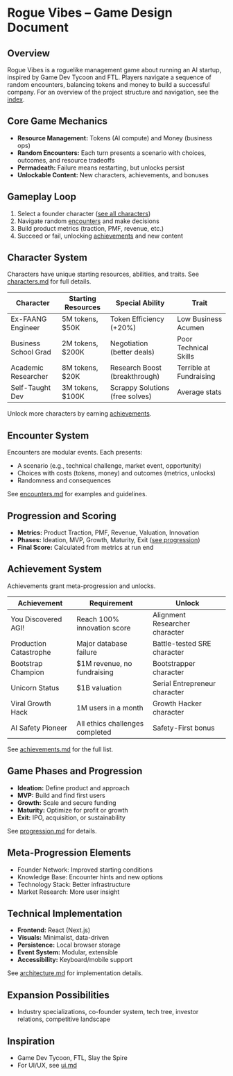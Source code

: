 # Rogue Vibes – Game Design Document

## Overview
Rogue Vibes is a roguelike management game about running an AI startup, inspired by Game Dev Tycoon and FTL. Players navigate a sequence of random encounters, balancing tokens and money to build a successful company. For an overview of the project structure and navigation, see the [index](./index.md).

## Core Game Mechanics
- **Resource Management:** Tokens (AI compute) and Money (business ops)
- **Random Encounters:** Each turn presents a scenario with choices, outcomes, and resource tradeoffs
- **Permadeath:** Failure means restarting, but unlocks persist
- **Unlockable Content:** New characters, achievements, and bonuses

## Gameplay Loop
1. Select a founder character ([see all characters](./characters.md))
2. Navigate random [encounters](./encounters.md) and make decisions
3. Build product metrics (traction, PMF, revenue, etc.)
4. Succeed or fail, unlocking [achievements](./achievements.md) and new content

## Character System
Characters have unique starting resources, abilities, and traits. See [characters.md](./characters.md) for full details.

| Character             | Starting Resources     | Special Ability                | Trait                   |
|----------------------|-----------------------|-------------------------------|-------------------------|
| Ex-FAANG Engineer    | 5M tokens, $50K       | Token Efficiency (+20%)       | Low Business Acumen     |
| Business School Grad | 2M tokens, $200K      | Negotiation (better deals)    | Poor Technical Skills   |
| Academic Researcher  | 8M tokens, $20K       | Research Boost (breakthrough) | Terrible at Fundraising |
| Self-Taught Dev      | 3M tokens, $100K      | Scrappy Solutions (free solves)| Average stats          |

Unlock more characters by earning [achievements](./achievements.md).

## Encounter System
Encounters are modular events. Each presents:
- A scenario (e.g., technical challenge, market event, opportunity)
- Choices with costs (tokens, money) and outcomes (metrics, unlocks)
- Randomness and consequences

See [encounters.md](./encounters.md) for examples and guidelines.

## Progression and Scoring
- **Metrics:** Product Traction, PMF, Revenue, Valuation, Innovation
- **Phases:** Ideation, MVP, Growth, Maturity, Exit ([see progression](./progression.md))
- **Final Score:** Calculated from metrics at run end

## Achievement System
Achievements grant meta-progression and unlocks.

| Achievement             | Requirement                       | Unlock                          |
|------------------------|-----------------------------------|---------------------------------|
| You Discovered AGI!    | Reach 100% innovation score       | Alignment Researcher character  |
| Production Catastrophe | Major database failure            | Battle-tested SRE character     |
| Bootstrap Champion     | $1M revenue, no fundraising       | Bootstrapper character          |
| Unicorn Status         | $1B valuation                     | Serial Entrepreneur character   |
| Viral Growth Hack      | 1M users in a month               | Growth Hacker character         |
| AI Safety Pioneer      | All ethics challenges completed   | Safety-First bonus              |

See [achievements.md](./achievements.md) for the full list.

## Game Phases and Progression
- **Ideation:** Define product and approach
- **MVP:** Build and find first users
- **Growth:** Scale and secure funding
- **Maturity:** Optimize for profit or growth
- **Exit:** IPO, acquisition, or sustainability

See [progression.md](./progression.md) for details.

## Meta-Progression Elements
- Founder Network: Improved starting conditions
- Knowledge Base: Encounter hints and new options
- Technology Stack: Better infrastructure
- Market Research: More user insight

## Technical Implementation
- **Frontend:** React (Next.js)
- **Visuals:** Minimalist, data-driven
- **Persistence:** Local browser storage
- **Event System:** Modular, extensible
- **Accessibility:** Keyboard/mobile support

See [architecture.md](./architecture.md) for implementation details.

## Expansion Possibilities
- Industry specializations, co-founder system, tech tree, investor relations, competitive landscape

## Inspiration
- Game Dev Tycoon, FTL, Slay the Spire
- For UI/UX, see [ui.md](./ui.md)
